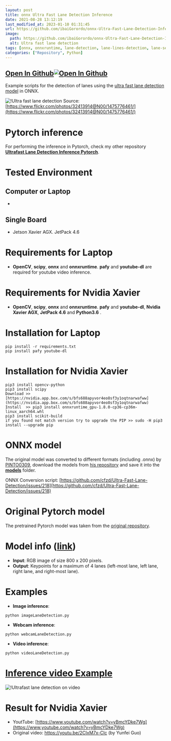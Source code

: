 ```yaml
---
layout: post
title: onnx Ultra Fast Lane Detection Inference
date: 2021-08-28 13:12:19 
last_modified_at: 2023-01-10 01:31:45 
url: https://github.com/ibaiGorordo/onnx-Ultra-Fast-Lane-Detection-Inference
image:
  path: https://github.com/ibaiGorordo/onnx-Ultra-Fast-Lane-Detection-Inference/raw/main/doc/img/detected%20lanes.jpg
  alt: Ultra fast lane detection
tags: [onnx, onnxruntime, lane-detection, lane-lines-detection, lane-segmentation]
categories: ["Repository", Python]
---
```


## [Open In Github](https://github.com/ibaiGorordo/onnx-Ultra-Fast-Lane-Detection-Inference)[![Open In Github](https://icons-for-free.com/download-icon-part+1+github-1320568339880199515_0.svg)](https://github.com/ibaiGorordo/onnx-Ultra-Fast-Lane-Detection-Inference)

 Example scripts for the detection of lanes using the [ultra fast lane detection model](https://github.com/cfzd/Ultra-Fast-Lane-Detection) in ONNX.

![!Ultra fast lane detection](https://github.com/ibaiGorordo/onnx-Ultra-Fast-Lane-Detection-Inference/raw/main/doc/img/detected%20lanes.jpg)
Source: [https://www.flickr.com/photos/32413914@N00/1475776461/](https://www.flickr.com/photos/32413914@N00/1475776461/)

# Pytorch inference
For performing the inference in Pytorch, check my other repository **[Ultrafast Lane Detection Inference Pytorch](https://github.com/ibaiGorordo/Ultrafast-Lane-Detection-Inference-Pytorch-)**.

# Tested Environment
## Computer or Laptop
- 

## Single Board
- Jetson Xavier AGX. JetPack 4.6
# Requirements for Laptop

 * **OpenCV**, **scipy**, **onnx** and **onnxruntime**. **pafy** and **youtube-dl** are required for youtube video inference. 
 
# Requirements for Nvidia Xavier

 * **OpenCV**, **scipy**, **onnx** and **onnxruntime**. **pafy**  and **youtube-dl**, **Nvidia Xavier AGX**, **JetPack 4.6** and **Python3.6** .

# Installation for Laptop
```
pip install -r requirements.txt
pip install pafy youtube-dl
```
# Installation for Nvidia Xavier
```
pip3 install opencv-python
pip3 install scipy
Download >> [https://nvidia.app.box.com/s/bfs688apyvor4eo8sf3y1oqtnarwafww](https://nvidia.app.box.com/s/bfs688apyvor4eo8sf3y1oqtnarwafww)
Install  >> pip3 install onnxruntime_gpu-1.8.0-cp36-cp36m-linux_aarch64.whl
pip3 install scikit-build
if you found not match version try to upgrade the PIP >> sudo -H pip3 install --upgrade pip

```

# ONNX model
The original model was converted to different formats (including .onnx) by [PINTO0309](https://github.com/PINTO0309), download the models from [his repository](https://github.com/PINTO0309/PINTO_model_zoo/tree/main/140_Ultra-Fast-Lane-Detection) and save it into the **[models](https://github.com/ibaiGorordo/TfLite-Ultra-Fast-Lane-Detection-Inference/tree/main/models)** folder. 

ONNX Conversion script: [https://github.com/cfzd/Ultra-Fast-Lane-Detection/issues/218](https://github.com/cfzd/Ultra-Fast-Lane-Detection/issues/218)

# Original Pytorch model
The pretrained Pytorch model was taken from the [original repository](https://github.com/cfzd/Ultra-Fast-Lane-Detection).

# Model info ([link](https://github.com/cfzd/Ultra-Fast-Lane-Detection))

 * **Input**: RGB image of size 800 x 200 pixels.
 * **Output**: Keypoints for a maximum of 4 lanes (left-most lane, left lane, right lane, and right-most lane).
 
# Examples

 * **Image inference**:
 
 ```
 python imageLaneDetection.py 
 ```
 
  * **Webcam inference**:
 
 ```
 python webcamLaneDetection.py
 ```
 
  * **Video inference**:
 
 ```
 python videoLaneDetection.py
 ```
 
 # [Inference video Example](https://youtu.be/0Owf6gef1Ew) 
 ![!Ultrafast lane detection on video](https://github.com/ibaiGorordo/Ultrafast-Lane-Detection-Inference-Pytorch-/raw/main/doc/img/laneDetection.gif)
 
 # Result for Nvidia Xavier
- YoutTube: [https://www.youtube.com/watch?v=yBmcYDke7Wg](https://www.youtube.com/watch?v=yBmcYDke7Wg)
- Original video: https://youtu.be/2CIxM7x-Clc (by Yunfei Guo)

